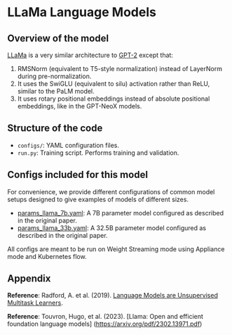 # LLaMa Language Models

## Overview of the model

[LLaMa](https://arxiv.org/pdf/2302.13971.pdf) is a very similar architecture to [GPT-2](https://d4mucfpksywv.cloudfront.net/better-language-models/language-models.pd) except that:
1. RMSNorm (equivalent to T5-style normalization) instead of LayerNorm during pre-normalization.
2. It uses the SwiGLU (equivalent to silu) activation rather than ReLU, similar to the PaLM model.
3. It uses rotary positional embeddings instead of absolute positional embeddings, like in the GPT-NeoX models.


## Structure of the code

-   `configs/`: YAML configuration files.
-   `run.py`: Training script. Performs training and validation.

## Configs included for this model

For convenience, we provide different configurations of common model setups designed to give examples of models of different sizes.

- [params_llama_7b.yaml](./configs/params_llama_7b.yaml): A 7B parameter model configured as described in the original paper.
- [params_llama_33b.yaml](./configs/params_llama_33b.yaml): A 32.5B parameter model configured as described in the original paper.


All configs are meant to be run on Weight Streaming mode using Appliance mode and Kubernetes flow.

## Appendix

**Reference**: Radford, A. et al. (2019). [Language Models are Unsupervised Multitask Learners](https://d4mucfpksywv.cloudfront.net/better-language-models/language-models.pdf).

**Reference**: Touvron, Hugo, et al. (2023). [Llama: Open and efficient foundation language models] (https://arxiv.org/pdf/2302.13971.pdf)